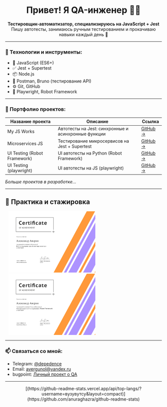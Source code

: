 <h1 align="center">Привет! Я QA-инженер 👨‍💻</h1>

<p align="center">
  <b>Тестировщик-автоматизатор, специализируюсь на JavaScript + Jest</b><br>
  Пишу автотесты, занимаюсь ручным тестированием и прокачиваю навыки каждый день 🚀
</p>

---

### 🧰 Технологии и инструменты:

- 📌 JavaScript (ES6+)
- ✅ Jest + Supertest
- 📦 Node.js
- 📄 Postman, Bruno (тестирование API)
- ⚙️ Git, GitHub
- 🧪 Playwright, Robot Framework

---

### 📂 Портфолио проектов:

| Название проекта             | Описание                                               | Ссылка                                                                     |
|-----------------------------|--------------------------------------------------------|-----------------------------------------------------------------------------|
| My JS Works                 | Автотесты на Jest: синхронные и асинхронные функции    | [GitHub →](https://github.com/depedence/my-js-works)                        |
| Microservices JS            | Тестирование микросервисов на Jest + Supertest         | [GitHub →](https://github.com/depedence/microservices-js)                   |
| UI Testing (Robot Framework)| UI автотесты на Python (Robot Framework)               | [GitHub →](https://github.com/depedence/Portfolio)                          |
| UI Testing (playwright)     | UI автотесты на JS (playwright)                        | [GitHub →](https://github.com/depedence/UI-playwright)                      |

_Больше проектов в разработке..._

---

## 📜 Практика и стажировка

<img src="/certificate-2.jpg" width="280px" hspace="10px" alt="Сертификат об окончании стажировки»">  <img src="/certificate-1.jpg" width="280px" hspace="10px" alt="Сертификат об окончании стажировки»">

---

### 📫 Связаться со мной:

- Telegram: [@depedence](https://t.me/depedence)
- Email: avergunol@yandex.ru
- bugpoint: [Личный проект о QA](https://t.me/bugpointqa)

---

<p align="center">
  [(https://github-readme-stats.vercel.app/api/top-langs/?username=вузувутсу&layout=compact)](https://github.com/anuraghazra/github-readme-stats)
</p>
